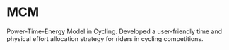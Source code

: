 # MCM
Power-Time-Energy Model in Cycling. Developed a user-friendly time and physical effort allocation strategy for riders in cycling competitions.
